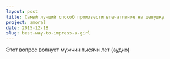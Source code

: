```yaml
---
layout: post
title: Самый лучший способ произвести впечатление на девушку
project: amoral
date: 2015-12-18
slug: best-way-to-impress-a-girl
---
```


Этот вопрос волнует мужчин тысячи лет (аудио)

